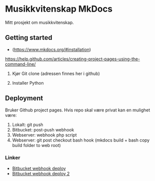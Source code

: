 # Musikkvitenskap MkDocs

Mitt prosjekt om musikkvitenskap.

## Getting started

- (https://www.mkdocs.org/#installation)

https://help.github.com/articles/creating-project-pages-using-the-command-line/

1. Kjør Git clone (adressen finnes her i github)

2. Installer Python

## Deployment

Bruker Github project pages. Hvis repo skal være privat kan en mulighet være:

1. Lokalt: git push
2. Bitbucket: post-push webhook
3. Webserver: webhook php script
4. Webserver: git post checkout bash hook (mkdocs build + bash copy build folder to web root)

### Linker

- [Bitbucket webhook deploy](https://bitbucket.org/lilliputten/automatic-bitbucket-deploy/)
- [Bitbucket webhook deploy 2](https://www.rarst.net/wordpress/simple-deploy/)